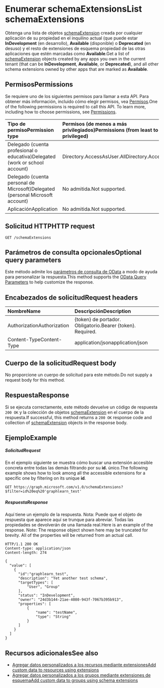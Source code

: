 # <a name="list-schemaextensions"></a><span data-ttu-id="f044b-101">Enumerar schemaExtensions</span><span class="sxs-lookup"><span data-stu-id="f044b-101">List schemaExtensions</span></span>

<span data-ttu-id="f044b-102">Obtenga una lista de objetos [schemaExtension](../resources/schemaextension.md) creada por cualquier aplicación de su propiedad en el inquilino actual (que puede estar **InDevelopment** (en desarrollo), **Available** (disponible) o **Deprecated** (en desuso) y el resto de extensiones de esquema propiedad de las otras aplicaciones que estén marcadas como **Available**.</span><span class="sxs-lookup"><span data-stu-id="f044b-102">Get a list of [schemaExtension](../resources/schemaextension.md) objects created by any apps you own in the current tenant (that can be **InDevelopment**, **Available**, or **Deprecated**), and all other schema extensions owned by other apps that are marked as **Available**.</span></span> 

## <a name="permissions"></a><span data-ttu-id="f044b-103">Permisos</span><span class="sxs-lookup"><span data-stu-id="f044b-103">Permissions</span></span>
<span data-ttu-id="f044b-p101">Se requiere uno de los siguientes permisos para llamar a esta API. Para obtener más información, incluido cómo elegir permisos, vea [Permisos](../../../concepts/permissions_reference.md).</span><span class="sxs-lookup"><span data-stu-id="f044b-p101">One of the following permissions is required to call this API. To learn more, including how to choose permissions, see [Permissions](../../../concepts/permissions_reference.md).</span></span>


|<span data-ttu-id="f044b-106">Tipo de permiso</span><span class="sxs-lookup"><span data-stu-id="f044b-106">Permission type</span></span>      | <span data-ttu-id="f044b-107">Permisos (de menos a más privilegiados)</span><span class="sxs-lookup"><span data-stu-id="f044b-107">Permissions (from least to most privileged)</span></span>              |
|:--------------------|:---------------------------------------------------------|
|<span data-ttu-id="f044b-108">Delegado (cuenta profesional o educativa)</span><span class="sxs-lookup"><span data-stu-id="f044b-108">Delegated (work or school account)</span></span> | <span data-ttu-id="f044b-109">Directory.AccessAsUser.All</span><span class="sxs-lookup"><span data-stu-id="f044b-109">Directory.AccessAsUser.All</span></span>    |
|<span data-ttu-id="f044b-110">Delegado (cuenta personal de Microsoft)</span><span class="sxs-lookup"><span data-stu-id="f044b-110">Delegated (personal Microsoft account)</span></span> | <span data-ttu-id="f044b-111">No admitida.</span><span class="sxs-lookup"><span data-stu-id="f044b-111">Not supported.</span></span>    |
|<span data-ttu-id="f044b-112">Aplicación</span><span class="sxs-lookup"><span data-stu-id="f044b-112">Application</span></span> | <span data-ttu-id="f044b-113">No admitida.</span><span class="sxs-lookup"><span data-stu-id="f044b-113">Not supported.</span></span> |

## <a name="http-request"></a><span data-ttu-id="f044b-114">Solicitud HTTP</span><span class="sxs-lookup"><span data-stu-id="f044b-114">HTTP request</span></span>
<!-- { "blockType": "ignored" } -->
```http
GET /schemaExtensions
```
## <a name="optional-query-parameters"></a><span data-ttu-id="f044b-115">Parámetros de consulta opcionales</span><span class="sxs-lookup"><span data-stu-id="f044b-115">Optional query parameters</span></span>
<span data-ttu-id="f044b-116">Este método admite los [parámetros de consulta de OData](http://developer.microsoft.com/en-us/graph/docs/overview/query_parameters) a modo de ayuda para personalizar la respuesta.</span><span class="sxs-lookup"><span data-stu-id="f044b-116">This method supports the [OData Query Parameters](http://developer.microsoft.com/en-us/graph/docs/overview/query_parameters) to help customize the response.</span></span>

## <a name="request-headers"></a><span data-ttu-id="f044b-117">Encabezados de solicitud</span><span class="sxs-lookup"><span data-stu-id="f044b-117">Request headers</span></span>
| <span data-ttu-id="f044b-118">Nombre</span><span class="sxs-lookup"><span data-stu-id="f044b-118">Name</span></span>      |<span data-ttu-id="f044b-119">Descripción</span><span class="sxs-lookup"><span data-stu-id="f044b-119">Description</span></span>|
|:----------|:----------|
| <span data-ttu-id="f044b-120">Authorization</span><span class="sxs-lookup"><span data-stu-id="f044b-120">Authorization</span></span>  | <span data-ttu-id="f044b-p102">{token} de portador. Obligatorio.</span><span class="sxs-lookup"><span data-stu-id="f044b-p102">Bearer {token}. Required.</span></span> |
| <span data-ttu-id="f044b-123">Content-Type</span><span class="sxs-lookup"><span data-stu-id="f044b-123">Content-Type</span></span>   | <span data-ttu-id="f044b-124">application/json</span><span class="sxs-lookup"><span data-stu-id="f044b-124">application/json</span></span> |

## <a name="request-body"></a><span data-ttu-id="f044b-125">Cuerpo de la solicitud</span><span class="sxs-lookup"><span data-stu-id="f044b-125">Request body</span></span>
<span data-ttu-id="f044b-126">No proporcione un cuerpo de solicitud para este método.</span><span class="sxs-lookup"><span data-stu-id="f044b-126">Do not supply a request body for this method.</span></span>

## <a name="response"></a><span data-ttu-id="f044b-127">Respuesta</span><span class="sxs-lookup"><span data-stu-id="f044b-127">Response</span></span>

<span data-ttu-id="f044b-128">Si se ejecuta correctamente, este método devuelve un código de respuesta `200 OK` y la colección de objetos [schemaExtension](../resources/schemaextension.md) en el cuerpo de la respuesta.</span><span class="sxs-lookup"><span data-stu-id="f044b-128">If successful, this method returns a `200 OK` response code and collection of [schemaExtension](../resources/schemaextension.md) objects in the response body.</span></span>
## <a name="example"></a><span data-ttu-id="f044b-129">Ejemplo</span><span class="sxs-lookup"><span data-stu-id="f044b-129">Example</span></span>
##### <a name="request"></a><span data-ttu-id="f044b-130">Solicitud</span><span class="sxs-lookup"><span data-stu-id="f044b-130">Request</span></span>
<span data-ttu-id="f044b-131">En el ejemplo siguiente se muestra cómo buscar una extensión accesible concreta entre todas las demás filtrando por su **id.** único.</span><span class="sxs-lookup"><span data-stu-id="f044b-131">The following example shows how to look among all the accessible extensions for a specific one by filtering on its unique **id**.</span></span> 
<!-- {
  "blockType": "request",
  "name": "get_schemaextensions"
}-->
```http
GET https://graph.microsoft.com/v1.0/schemaExtensions?$filter=id%20eq%20'graphlearn_test'
```
##### <a name="response"></a><span data-ttu-id="f044b-132">Respuesta</span><span class="sxs-lookup"><span data-stu-id="f044b-132">Response</span></span>
<span data-ttu-id="f044b-p103">Aquí tiene un ejemplo de la respuesta. Nota: Puede que el objeto de respuesta que aparece aquí se trunque para abreviar. Todas las propiedades se devolverán de una llamada real.</span><span class="sxs-lookup"><span data-stu-id="f044b-p103">Here is an example of the response. Note: The response object shown here may be truncated for brevity. All of the properties will be returned from an actual call.</span></span>
<!-- {
  "blockType": "response",
  "truncated": true,
  "@odata.type": "microsoft.graph.schemaExtension",
  "isCollection": true
} -->
```http
HTTP/1.1 200 OK
Content-type: application/json
Content-length: 274

{
  "value": [
    {
      "id":"graphlearn_test",
      "description": "Yet another test schema",
      "targetTypes": [
          "User", "Group"
      ],
      "status": "InDevelopment",
      "owner": "24d3b144-21ae-4080-943f-7067b395b913",
      "properties": [
          {
              "name": "testName",
              "type": "String"
          }
      ]
    }
  ]
}
```

## <a name="see-also"></a><span data-ttu-id="f044b-136">Recursos adicionales</span><span class="sxs-lookup"><span data-stu-id="f044b-136">See also</span></span>

- [<span data-ttu-id="f044b-137">Agregar datos personalizados a los recursos mediante extensiones</span><span class="sxs-lookup"><span data-stu-id="f044b-137">Add custom data to resources using extensions</span></span>](../../../concepts/extensibility_overview.md)
- [<span data-ttu-id="f044b-138">Agregar datos personalizados a los grupos mediante extensiones de esquema</span><span class="sxs-lookup"><span data-stu-id="f044b-138">Add custom data to groups using schema extensions</span></span>](../../../concepts/extensibility_schema_groups.md)


<!-- uuid: 8fcb5dbc-d5aa-4681-8e31-b001d5168d79
2015-10-25 14:57:30 UTC -->
<!-- {
  "type": "#page.annotation",
  "description": "List schemaExtensions",
  "keywords": "",
  "section": "documentation",
  "tocPath": ""
}-->